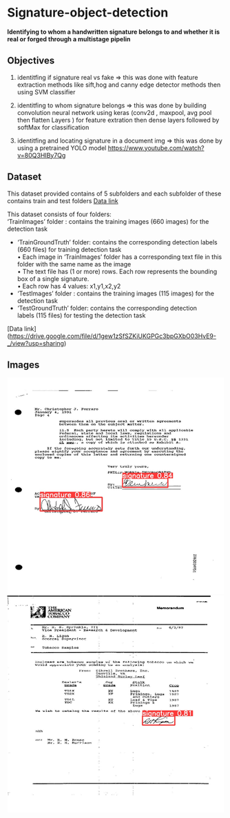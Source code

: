 # Signature-object-detection

**Identifying to whom a handwritten signature belongs to and whether it is real or forged through a multistage pipelin**

## Objectives
1) identitfing if signature real vs fake =>  this was done with feature extraction methods like sift,hog and canny edge detector methods then using SVM classifier

2) identitfing to whom signature belongs => this was done by building convolution neural network using keras (conv2d , maxpool, avg pool then flatten Layers ) for feature extration then dense layers followed by softMax for classification

3) identitfing and locating signature in a document img => this was done by using a pretrained YOLO model
https://www.youtube.com/watch?v=80Q3HIBy7Qg


## Dataset 

This dataset provided contains of 5 subfolders and each subfolder of these  contains train and test folders 
[Data link](https://drive.google.com/file/d/1WqIhqp9JJ65SZPs9v868P_-SBCVTR2By/view?usp=sharing)



This dataset consists of four folders: <br />
‘TrainImages’ folder : contains the training images (660 images) for the detection task <br />
- ‘TrainGroundTruth’ folder: contains the corresponding detection labels (660 files) for training detection task <br />
• Each image in ‘TrainImages’ folder has a corresponding text file in this folder with the same name as the image <br />
• The text file has (1 or more) rows. Each row represents the bounding box of a single signature. <br />
• Each row has 4 values: x1,y1,x2,y2 <br />
- ‘TestImages’ folder : contains the training images (115 images) for the detection task <br />
- ‘TestGroundTruth’ folder: contains the corresponding detection <br />
labels (115 files) for testing the detection task <br />

[Data link] (https://drive.google.com/file/d/1gew1zSfSZKiUKGPGc3bpGXbO03HvE9-_/view?usp=sharing)




## Images

![](imgs/682.jpg)
![](imgs/683.jpg)


